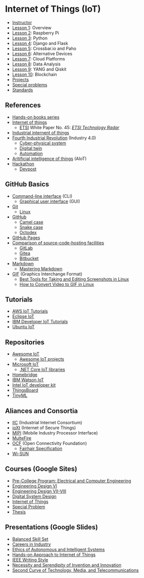 # Internet of Things (IoT)

* [Instructor](https://web.stevens.edu/facultyprofile/?id=2081)
* [Lesson 1](https://github.com/kevinwlu/iot/tree/master/lesson1): Overview
* [Lesson 2](https://github.com/kevinwlu/iot/tree/master/lesson2): Raspberry Pi
* [Lesson 3](https://github.com/kevinwlu/iot/tree/master/lesson3): Python
* [Lesson 4](https://github.com/kevinwlu/iot/tree/master/lesson4): Django and Flask
* [Lesson 5](https://github.com/kevinwlu/iot/tree/master/lesson5): Crossbar.io and Paho
* [Lesson 6](https://github.com/kevinwlu/iot/tree/master/lesson6): Alternative Devices
* [Lesson 7](https://github.com/kevinwlu/iot/tree/master/lesson7): Cloud Platforms
* [Lesson 8](https://github.com/kevinwlu/iot/tree/master/lesson8): Data Analysis
* [Lesson 9](https://github.com/kevinwlu/iot/tree/master/lesson9): YANG and Qiskit
* [Lesson 10](https://github.com/kevinwlu/iot/tree/master/lesson10): Blockchain
* [Projects](https://github.com/kevinwlu/iot/tree/master/projects)
* [Special problems](https://github.com/kevinwlu/iot/tree/master/projects)
* [Standards](https://github.com/kevinwlu/iot/tree/master/standards)

## References
* [Hands-on books series](http://www.hands-on-books-series.com)
* [Internet of things](https://en.wikipedia.org/wiki/Internet_of_things)
  * [ETSI](https://en.wikipedia.org/wiki/ETSI) White Paper No. 45: [_ETSI Technology Radar_](https://www.etsi.org/images/files/ETSIWhitePapers/etsi_wp45_ETSI_technology_radar.pdf)
* [Industrial internent of things](https://en.wikipedia.org/wiki/Industrial_internet_of_things)
* [Fourth Industrial Revolution](https://en.wikipedia.org/wiki/Fourth_Industrial_Revolution) (Industry 4.0)
  * [Cyber-physical system](https://en.wikipedia.org/wiki/Cyber-physical_system)
  * [Digital twin](https://en.wikipedia.org/wiki/Digital_twin)
  * [Automation](https://en.wikipedia.org/wiki/Automation)
* [Aritificial intelligence of things](https://en.wikipedia.org/wiki/Artificial_intelligence_of_things) (AIoT)
* [Hackathon](https://en.wikipedia.org/wiki/Hackathon)
  * [Devpost](https://en.wikipedia.org/wiki/Devpost)

## GitHub Basics
* [Command-line interface](https://en.wikipedia.org/wiki/Command-line_interface) (CLI)
  * [Graphical user interface](https://en.wikipedia.org/wiki/Graphical_user_interface) (GUI)
* [Git](https://en.wikipedia.org/wiki/Git)
  * [Linux](https://en.wikipedia.org/wiki/Linux)
* [GitHub](https://en.wikipedia.org/wiki/GitHub)
  * [Camel case](https://en.wikipedia.org/wiki/Camel_case)
  * [Snake case](https://en.wikipedia.org/wiki/Snake_case)
  * [Octodex](https://octodex.github.com/)
* [GitHub Pages](https://pages.github.com/)
* [Comparison of source-code-hosting facilities](https://en.wikipedia.org/wiki/Comparison_of_source-code-hosting_facilities)
  * [GitLab](https://en.wikipedia.org/wiki/GitLab)
  * [Gitea](https://en.wikipedia.org/wiki/Gitea)
  * [Bitbucket](https://en.wikipedia.org/wiki/Bitbucket)
* [Markdown](https://en.wikipedia.org/wiki/Markdown)
  * [Mastering Markdown](https://guides.github.com/features/mastering-markdown/)
* [GIF](https://en.wikipedia.org/wiki/GIF) (Graphics Interchange Format)
  * [Best Tools for Taking and Editing Screenshots in Linux](https://itsfoss.com/take-screenshot-linux/)
  * [How to Convert Video to GIF in Linux](https://itsfoss.com/convert-video-gif-linux/)

## Tutorials
* [AWS IoT Tutorials](https://docs.aws.amazon.com/iot/latest/developerguide/iot-tutorials.html)
* [Eclipse IoT](https://iot.eclipse.org/projects/getting-started/)
* [IBM Developer IoT Tutorials](https://developer.ibm.com/technologies/iot/tutorials/)
* [Ubuntu IoT](https://ubuntu.com/internet-of-things)

## Repositories
* [Awesome IoT](https://github.com/phodal/awesome-iot)
  * [Awesome IoT projects](https://github.com/phodal/awesome-iot-projects)
* [Microsoft IoT](https://github.com/ms-iot)
  * [.NET Core IoT libraries](https://github.com/dotnet/iot)
* [Homebridge](https://github.com/homebridge/homebridge)
* [IBM Watson IoT](https://github.com/ibm-watson-iot)
* [Intel IoT developer kit](https://github.com/intel-iot-devkit)
* [ThingsBoard](https://github.com/thingsboard)
* [TinyML](https://github.com/mit-han-lab/tinyml)

## Aliances and Consortia
* [IIC](https://en.wikipedia.org/wiki/Industrial_Internet_Consortium) (Industrial Internet Consortium)
* [ioXt](https://www.ioxtalliance.org/) (Internet of Secure Things)
* [MIPI](https://en.wikipedia.org/wiki/MIPI_Alliance) (Mobile Industry Processor Interface)
* [MulteFire](https://en.wikipedia.org/wiki/MulteFire)
* [OCF](https://en.wikipedia.org/wiki/Open_Connectivity_Foundation) (Open Connectivity Foundation)
  * [Fairhair Specification](https://openconnectivity.org/developer/specifications/fairhair/)
* [Wi-SUN](https://wi-sun.org/)

## Courses (Google Sites)
* [Pre-College Program: Electrical and Computer Engineering](https://sites.google.com/view/ece-ecoes)
* [Engineering Design VI](https://sites.google.com/view/ece322)
* [Engineering Design VII-VIII](https://sites.google.com/view/ece423)
* [Digital System Design](https://sites.google.com/view/ece487)
* [Internet of Things](https://sites.google.com/view/ece629)
* [Special Problem](https://sites.google.com/view/ece800)
* [Thesis](https://sites.google.com/view/ece900)

## Presentations (Google Slides)

* [Balanced Skill Set](https://docs.google.com/presentation/d/153WdbX45X3mDv5xqPK3I9XluN-qWKLW9vqNKKk2y5kI)
* [Careers in Industry](https://docs.google.com/presentation/d/106zGCupPAgWhLEW6l_BM_moIr_ZFnFw36kjqOi9m9q8)
* [Ethics of Autonomous and Intelligent Systems](https://docs.google.com/presentation/d/1mvlRrR5tgnX2LDzR20_8J74wdCawYNp7Y1KuTh8QK3c)
* [Hands-on Approach to Internet of Things](https://docs.google.com/presentation/d/1nW76PppJbi9WeeJnl-cxk0Al-DEN9r5vw4FR4d0fkYI)
* [IEEE Writing Style](https://docs.google.com/presentation/d/1TIWfYpBYfumA1rgMLDP6UkM7fC9rC8EK4up3Q28t6MQ)
* [Necessity and Serendipity of Invention and Innovation](https://docs.google.com/presentation/d/1hLaVNikDvlXs1PCG4ikN8zXegfyOYcp04XByzQSG864)
* [Second Curve of Technology, Media, and Telecommunications](https://goo.gl/5wH7D7)
